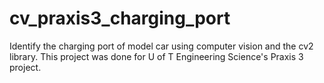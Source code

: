# cv_praxis3_charging_port
Identify the charging port of model car using computer vision and the cv2 library. This project was done for U of T Engineering Science's Praxis 3 project.
